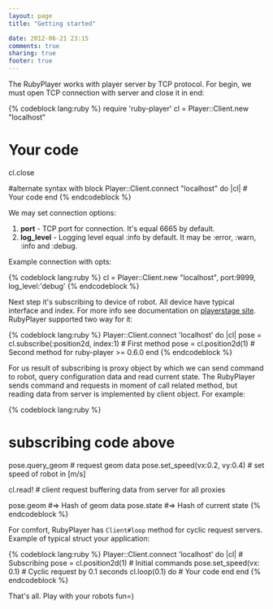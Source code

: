 ```yaml
---
layout: page
title: "Getting started"

date: 2012-06-21 23:15
comments: true
sharing: true
footer: true
---
```


The RubyPlayer works with player server by TCP protocol. For begin, we must open TCP connection with server and close it in end:

{% codeblock lang:ruby %}
  require 'ruby-player'
    cl = Player::Client.new "localhost"
  # Your code
  cl.close

  #alternate syntax with block
  Player::Client.connect "localhost" do |cl|
    # Your code
  end
{% endcodeblock %}

We may set connection options:

1. **port** - TCP port for connection. It's equal 6665 by default.
2. **log_level** - Logging level equal :info by default. It may be :error, :warn, :info and :debug.

Example connection with opts: 

{% codeblock lang:ruby %}
  cl = Player::Client.new "localhost", port:9999, log_level:'debug'
{% endcodeblock %}

Next step it's subscribing to device of robot. All device have typical interface and index. For more info see documentation on [playerstage site](http://playerstage.sourceforge.net/doc/Player-svn/player/). RubyPlayer supported two way for it:

{% codeblock lang:ruby %}
  Player::Client.connect 'localhost' do |cl|
    pose = cl.subscribe(:position2d, index:1) # First method
    pose = cl.position2d(1)                   # Second method for ruby-player >= 0.6.0
  end
{% endcodeblock %}

For us result of subscribing is proxy object by which we can send command to robot, query configuration data and read current state. The RubyPlayer sends command and requests in moment of call related method, but reading data from server is implemented by client object. For example:

{% codeblock lang:ruby %}
  # subscribing code above
  pose.query_geom                 # request geom data
  pose.set_speed(vx:0.2, vy:0.4)  # set speed of robot in [m/s]

  cl.read!                        # client request buffering data from server for all proxies 

  pose.geom                       #=> Hash of geom data
  pose.state                      #=> Hash of current state
{% endcodeblock %}

For comfort, RubyPlayer has `Client#loop` method for cyclic request servers. Example of typical struct your application:

{% codeblock lang:ruby %}
  Player::Client.connect 'localhost' do |cl|
    # Subscribing
    pose = cl.position2d(1)
    # Initial commands
    pose.set_speed(vx: 0.1)
    # Cyclic request by 0.1 seconds 
    cl.loop(0.1) do
      # Your code
    end
  end
{% endcodeblock %}

That's all. Play with your robots fun=)

